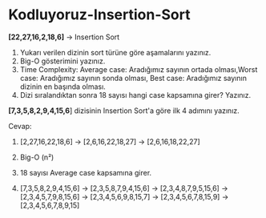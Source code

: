 # Kodluyoruz-Insertion-Sort

**[22,27,16,2,18,6]**  -> Insertion Sort

1.  Yukarı verilen dizinin sort türüne göre aşamalarını yazınız.
2.  Big-O gösterimini yazınız.
3.  Time Complexity: Average case: Aradığımız sayının ortada olması,Worst case: Aradığımız sayının sonda olması, Best case: Aradığımız sayının dizinin en başında olması.
4.  Dizi sıralandıktan sonra 18 sayısı hangi case kapsamına girer? Yazınız.

**[7,3,5,8,2,9,4,15,6**] dizisinin Insertion Sort'a göre ilk 4 adımını yazınız.

Cevap:
1. [2,27,16,22,18,6] ->
   [2,6,16,22,18,27] ->
   [2,6,16,18,22,27]

2.	Big-O (n²)

3.	18 sayısı Average case kapsamına girer.

4.	[7,3,5,8,2,9,4,15,6] ->
	[2,3,5,8,7,9,4,15,6] ->
	[2,3,4,8,7,9,5,15,6] ->
	[2,3,4,5,7,9,8,15,6] ->
	[2,3,4,5,6,9,8,15,7] ->
	[2,3,4,5,6,7,8,15,9] ->
	[2,3,4,5,6,7,8,9,15]
	
	
	
	

